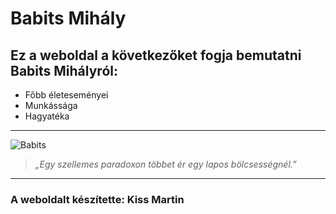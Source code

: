 # Babits Mihály
## **Ez a weboldal a következőket fogja bemutatni Babits Mihályról:**
- Főbb életeseményei
- Munkássága
- Hagyatéka
----------
![Babits](https://external-content.duckduckgo.com/iu/?u=http%3A%2F%2Fwww.dantepoliglotta.it%2Fwp-content%2Fuploads%2F2015%2F12%2FBabits-Mih%25C3%25A1ly.jpg&f=1&nofb=1) 
> *„Egy szellemes paradoxon többet ér egy lapos bölcsességnél.”*
----------
### A weboldalt készítette: **Kiss Martin**